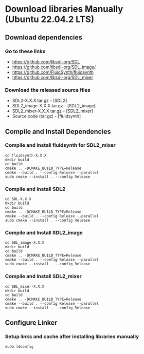 # Download libraries Manually (Ubuntu 22.04.2 LTS)

## Download dependencies
### Go to these links
- https://github.com/libsdl-org/SDL
- https://github.com/libsdl-org/SDL_image/
- https://github.com/FluidSynth/fluidsynth
- https://github.com/libsdl-org/SDL_mixer

### Download the released source files
- SDL2-X.X.X.tar.gz - [SDL2]
- SDL2_image-X.X.X.tar.gz - [SDL2_image]
- SDL2_mixer-X.X.X.tar.gz - [SDL2_mixer]
- Source code (tar.gz) - [fluidsynth]

## Compile and Install Dependencies
### Compile and Install fluidsynth for SDL2_mixer
```
cd fluidsynth-X.X.X
mkdir build
cd build
cmake .. -DCMAKE_BUILD_TYPE=Release
cmake --build . --config Release --parallel
sudo cmake --install . --config Release
```

### Compile and Install SDL2
```
cd SDL-X.X.X
mkdir build
cd build
cmake .. -DCMAKE_BUILD_TYPE=Release
cmake --build . --config Release --parallel
sudo cmake --install . --config Release
```

### Compile and Install SDL2_image
```
cd SDL_image-X.X.X
mkdir build
cd build
cmake .. -DCMAKE_BUILD_TYPE=Release
cmake --build . --config Release --parallel
sudo cmake --install . --config Release
```

### Compile and Install SDL2_mixer
```
cd SDL_mixer-X.X.X
mkdir build
cd build
cmake .. -DCMAKE_BUILD_TYPE=Release
cmake --build . --config Release --parallel
sudo cmake --install . --config Release
```

## Configure Linker
### Setup links and cache after installing libraries manually
```
sudo ldconfig
```
